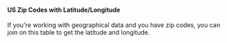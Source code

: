 <h4>US Zip Codes with Latitude/Longitude</h4>

If you're working with geographical data and you have zip codes, you can join on this table to get the latitude and longitude.
